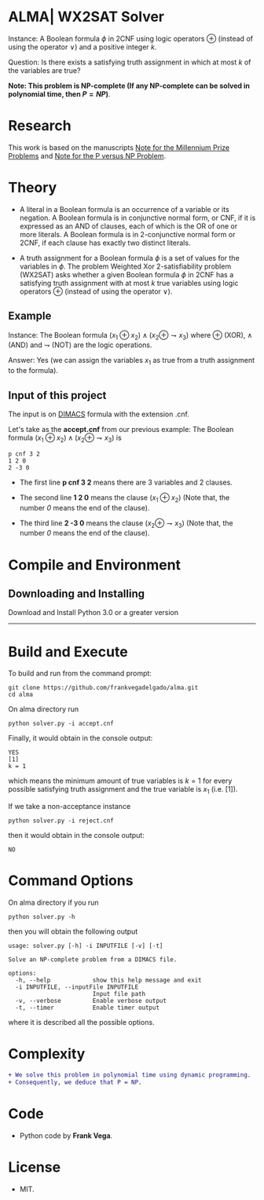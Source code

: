 # ALMA| WX2SAT Solver

Instance: A Boolean formula $\phi$ in 2CNF using logic operators $\oplus$ (instead of using the operator $\vee$) and a positive integer $k$.

Question: Is there exists a satisfying truth assignment in which at most $k$ of the variables are true?
 
**Note: This problem is NP-complete (If any NP-complete can be solved in polynomial time, then $P = NP$)**.

# Research

This work is based on the manuscripts [Note for the Millennium Prize Problems](https://www.researchgate.net/publication/377808644_Note_for_the_Millennium_Prize_Problems) and [Note for the P versus NP Problem](https://www.researchgate.net/publication/377656601_Note_for_the_P_versus_NP_Problem).

# Theory

- A literal in a Boolean formula is an occurrence of a variable or its negation. A Boolean formula is in conjunctive normal form, or CNF, if it is expressed as an AND of clauses, each of which is the OR of one or more literals. A Boolean formula is in 2-conjunctive normal form or 2CNF, if each clause has exactly two distinct literals.

- A truth assignment for a Boolean formula $\phi$ is a set of values for the variables in $\phi$. The problem Weighted Xor 2-satisfiability problem (WX2SAT) asks whether a given Boolean formula $\phi$ in 2CNF has a satisfying truth assignment with at most $k$ true variables using logic operators $\oplus$ (instead of using the operator $\vee$).

Example
----- 

Instance: The Boolean formula $(x_{1} \oplus x_{2}) \wedge (x_{2} \oplus \rightharpoondown x_{3})$ where $\oplus$ (XOR), $\wedge$ (AND) and $\rightharpoondown$ (NOT) are the logic operations.

Answer: Yes (we can assign the variables $x_{1}$ as true from a truth assignment to the formula).

Input of this project
-----

The input is on [DIMACS](http://www.satcompetition.org/2009/format-benchmarks2009.html) formula with the extension .cnf.
  
Let's take as the **accept.cnf** from our previous example: The Boolean formula $(x_{1} \oplus x_{2}) \wedge (x_{2} \oplus \rightharpoondown x_{3})$ is
```  
p cnf 3 2
1 2 0
2 -3 0
```  

- The first line **p cnf 3 2** means there are 3 variables and 2 clauses.

- The second line **1 2 0** means the clause $(x_{1} \oplus x_{2})$ (Note that, the number *0* means the end of the clause).

- The third line **2 -3 0** means the clause $(x_{2} \oplus \rightharpoondown x_{3})$ (Note that, the number *0* means the end of the clause).

# Compile and Environment

Downloading and Installing
-----

Download and Install Python 3.0 or a greater version 

-----

# Build and Execute

To build and run from the command prompt:

```
git clone https://github.com/frankvegadelgado/alma.git
cd alma
```

On alma directory run

```
python solver.py -i accept.cnf
```

Finally, it would obtain in the console output:

```
YES
[1]
k = 1
```

which means the minimum amount of true variables is $k = 1$ for every possible satisfying truth assignment and the true variable is $x_{1}$ (i.e. $[1]$).

If we take a non-acceptance instance 

```
python solver.py -i reject.cnf
```

then it would obtain in the console output:

```
NO
```

# Command Options

On alma directory if you run

```
python solver.py -h
```

then you will obtain the following output

```
usage: solver.py [-h] -i INPUTFILE [-v] [-t]

Solve an NP-complete problem from a DIMACS file.

options:
  -h, --help            show this help message and exit
  -i INPUTFILE, --inputFile INPUTFILE
                        Input file path
  -v, --verbose         Enable verbose output
  -t, --timer           Enable timer output
```

where it is described all the possible options.

# Complexity

````diff
+ We solve this problem in polynomial time using dynamic programming.
+ Consequently, we deduce that P = NP.
````

# Code

- Python code by **Frank Vega**.

# License
- MIT.
